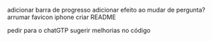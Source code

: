 adicionar barra de progresso
adicionar efeito ao mudar de pergunta?
arrumar favicon iphone
criar README

pedir para o chatGTP sugerir melhorias no código 